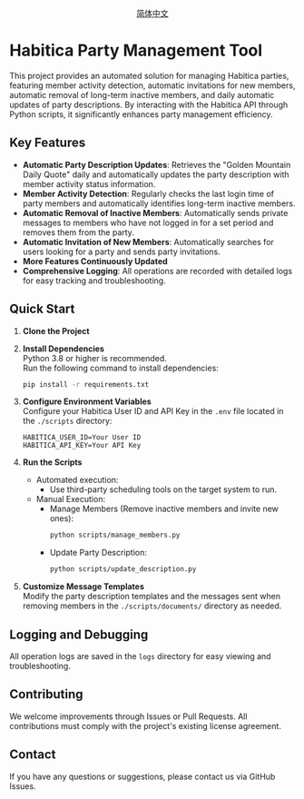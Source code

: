 <div align="center">

[简体中文](/README.md)

</div>

# Habitica Party Management Tool

This project provides an automated solution for managing Habitica parties, featuring member activity detection, automatic invitations for new members, automatic removal of long-term inactive members, and daily automatic updates of party descriptions. By interacting with the Habitica API through Python scripts, it significantly enhances party management efficiency.

## Key Features

- **Automatic Party Description Updates**: Retrieves the "Golden Mountain Daily Quote" daily and automatically updates the party description with member activity status information.
- **Member Activity Detection**: Regularly checks the last login time of party members and automatically identifies long-term inactive members.
- **Automatic Removal of Inactive Members**: Automatically sends private messages to members who have not logged in for a set period and removes them from the party.
- **Automatic Invitation of New Members**: Automatically searches for users looking for a party and sends party invitations.
- **More Features Continuously Updated**
- **Comprehensive Logging**: All operations are recorded with detailed logs for easy tracking and troubleshooting.

## Quick Start

1. **Clone the Project**
   
2. **Install Dependencies**  
   Python 3.8 or higher is recommended.  
   Run the following command to install dependencies:  
   ```bash
   pip install -r requirements.txt
   ```

3. **Configure Environment Variables**  
   Configure your Habitica User ID and API Key in the `.env` file located in the `./scripts` directory:  
   ```
   HABITICA_USER_ID=Your User ID
   HABITICA_API_KEY=Your API Key
   ```

4. **Run the Scripts**  
   - Automated execution:  
     - Use third-party scheduling tools on the target system to run.
   - Manual Execution:  
     - Manage Members (Remove inactive members and invite new ones):  
       ```bash
       python scripts/manage_members.py
       ```
     - Update Party Description:  
       ```bash
       python scripts/update_description.py
       ```

5. **Customize Message Templates**  
   Modify the party description templates and the messages sent when removing members in the `./scripts/documents/` directory as needed.

## Logging and Debugging

All operation logs are saved in the `logs` directory for easy viewing and troubleshooting.

## Contributing

We welcome improvements through Issues or Pull Requests. All contributions must comply with the project's existing license agreement.

## Contact

If you have any questions or suggestions, please contact us via GitHub Issues.